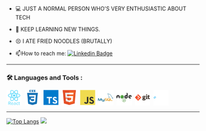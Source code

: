 
- 💻 JUST A NORMAL PERSON WHO'S VERY ENTHUSIASTIC ABOUT TECH

- :seedling: KEEP LEARNING NEW THINGS.

- 😣 I ATE FRIED NOODLES (BRUTALLY)

- :mailbox:How to reach me: [![Linkedin Badge](https://img.shields.io/badge/-Faiz-blue?style=flat&logo=Linkedin&logoColor=white)]([your-linkedin-url](https://www.linkedin.com/in/nur-muhammad-faiz/))

---

### :hammer_and_wrench: Languages and Tools :

<div>
  <img src="https://github.com/devicons/devicon/blob/master/icons/react/react-original-wordmark.svg" title="React" alt="React" width="40" height="40"/>&nbsp;
  <img src="https://github.com/devicons/devicon/blob/master/icons/css3/css3-plain-wordmark.svg"  title="CSS3" alt="CSS" width="40" height="40"/>&nbsp;
  <img src="https://github.com/devicons/devicon/blob/master/icons/typescript/typescript-plain.svg"  title="CSS3" alt="CSS" width="40" height="40"/>&nbsp;
  <img src="https://github.com/devicons/devicon/blob/master/icons/html5/html5-original.svg" title="HTML5" alt="HTML" width="40" height="40"/>&nbsp;
  <img src="https://github.com/devicons/devicon/blob/master/icons/javascript/javascript-original.svg" title="JavaScript" alt="JavaScript" width="40" height="40"/>&nbsp;
  <img src="https://github.com/devicons/devicon/blob/master/icons/mysql/mysql-original-wordmark.svg" title="MySQL"  alt="MySQL" width="40" height="40"/>&nbsp;
  <img src="https://github.com/devicons/devicon/blob/master/icons/nodejs/nodejs-original-wordmark.svg" title="NodeJS" alt="NodeJS" width="40" height="40"/>&nbsp;
  <img src="https://github.com/devicons/devicon/blob/master/icons/git/git-original-wordmark.svg" title="Git" **alt="Git" width="40" height="40"/>&nbsp;
  <img src="https://github.com/devicons/devicon/blob/master/icons/tailwindcss/tailwindcss-original-wordmark.svg" title="Git" **alt="Git" width="40" height="40"/>&nbsp;
  
</div>

---

[![Top Langs](https://github-readme-stats.vercel.app/api/top-langs/?username=nmFaizz&layout=compact&theme=vision-friendly-dark)](https://github.com/anuraghazra/github-readme-stats)
![](https://komarev.com/ghpvc/?username=nmFaizz&color=green)
<!---
nmFaizz/nmFaizz is a ✨ special ✨ repository because its `README.md` (this file) appears on your GitHub profile.
You can click the Preview link to take a look at your changes.
--->
